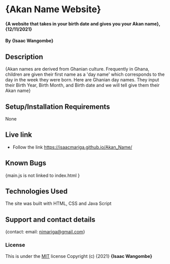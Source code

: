 # {Akan Name Website}
#### {A website that takes in your birth date and gives you your Akan name}, {12/11/2021}
#### By **{Isaac Wangombe}**
## Description
{Akan names are derived from Ghanian culture. Frequently in Ghana, children are given their first name as a 'day name' which corresponds to the day in the week they were born. Here are Ghanian day names. They input their Birth Year, Birth Month, and Birth date and we will tell give them their Akan name}
## Setup/Installation Requirements
None

## Live link
* Follow the link https://isaacmariga.github.io/Akan_Name/

## Known Bugs
{main.js is not linked to index.html }
## Technologies Used
The site was built with HTML, CSS and Java Script
## Support and contact details
{contact: email: nimariga@gmail.com}
### License
This is under the [MIT](licence) license
Copyright (c) {2021} **{Isaac Wangombe}**
